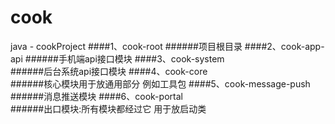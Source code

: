 # cook
java - cookProject
####1、cook-root 
######项目根目录
####2、cook-app-api 
######手机端api接口模块
####3、cook-system  
######后台系统api接口模块
####4、cook-core    
######核心模块用于放通用部分 例如工具包 
####5、cook-message-push 
######消息推送模块
####6、cook-portal  
######出口模块:所有模块都经过它 用于放启动类 
